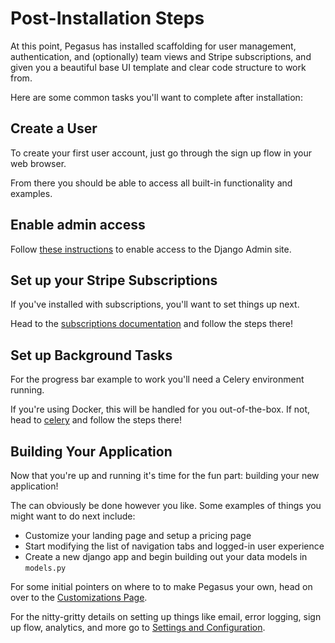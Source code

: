 Post-Installation Steps
=======================

At this point, Pegasus has installed scaffolding for user management, authentication, and (optionally) 
team views and Stripe subscriptions, and given you a beautiful base UI template and clear code 
structure to work from. 

Here are some common tasks you'll want to complete after installation:

## Create a User

To create your first user account, just go through the sign up flow in your web browser.

From there you should be able to access all built-in functionality and examples.

## Enable admin access

Follow [these instructions](cookbooks#use-the-django-admin-ui) to enable access to the Django Admin site.

## Set up your Stripe Subscriptions

If you've installed with subscriptions, you'll want to set things up next.

Head to the [subscriptions documentation](/subscriptions) and follow the steps there!

## Set up Background Tasks

For the progress bar example to work you'll need a Celery environment running.

If you're using Docker, this will be handled for you out-of-the-box. If not, head to [celery](/celery) and follow the steps there!

## Building Your Application

Now that you're up and running it's time for the fun part: building your new application!

The can obviously be done however you like.
Some examples of things you might want to do next include:

- Customize your landing page and setup a pricing page
- Start modifying the list of navigation tabs and logged-in user experience
- Create a new django app and begin building out your data models in `models.py`

For some initial pointers on where to to make Pegasus your own, head on over to the 
[Customizations Page](/customizations).

For the nitty-gritty details on setting up things like email, error logging, sign up flow, analytics, and more 
go to [Settings and Configuration](/configuration).
